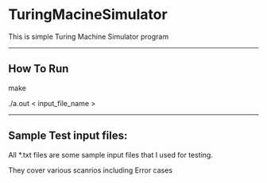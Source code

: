 # TuringMacineSimulator
This is simple Turing Machine Simulator program

----------
How To Run
----------

make

./a.out < input_file_name >


------------------------
Sample Test input files:
------------------------

All *.txt files are some sample input files that I used for testing.

They cover various scanrios including Error cases

